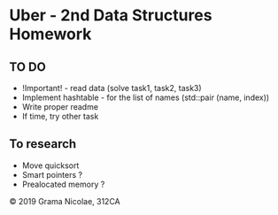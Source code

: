 # Uber - 2nd Data Structures Homework

## TO DO

- !Important! - read data (solve task1, task2, task3)
- Implement hashtable - for the list of names (std::pair (name, index))
- Write proper readme
- If time, try other task

## To research

- Move quicksort
- Smart pointers ?
- Prealocated memory ?

© 2019 Grama Nicolae, 312CA